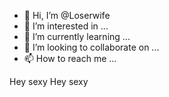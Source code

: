 - 👋 Hi, I’m @Loserwife
- 👀 I’m interested in ...
- 🌱 I’m currently learning ...
- 💞️ I’m looking to collaborate on ...
- 📫 How to reach me ...

<!---
Loserwife/Loserwife is a ✨ special ✨ repository because its `README.md` (this file) appears on your GitHub profile.
You can click the Preview link to take a look at your changes.
--->
Hey sexy Hey sexy
